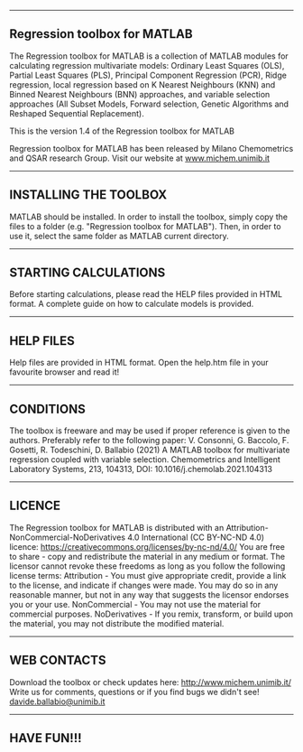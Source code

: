 --------------------------------------------
Regression toolbox for MATLAB
--------------------------------------------
The Regression toolbox for MATLAB is a collection of MATLAB modules for calculating regression multivariate models: Ordinary Least Squares (OLS), Partial Least Squares (PLS), Principal Component Regression (PCR), Ridge regression, local regression based on K Nearest Neighbours (KNN) and Binned Nearest Neighbours (BNN) approaches, and variable selection approaches (All Subset Models, Forward selection, Genetic Algorithms and Reshaped Sequential Replacement).

This is the version 1.4 of the Regression toolbox for MATLAB 

Regression toolbox for MATLAB has been released by Milano Chemometrics and QSAR research Group.
Visit our website at www.michem.unimib.it


--------------------------------------------
INSTALLING THE TOOLBOX
--------------------------------------------
MATLAB should be installed. In order to install the toolbox, simply copy the files to a folder (e.g. "Regression toolbox for MATLAB"). Then, in order to use it, select the same folder as MATLAB current directory.


--------------------------------------------
STARTING CALCULATIONS
--------------------------------------------
Before starting calculations, please read the HELP files provided in HTML format.
A complete guide on how to calculate models is provided.


--------------------------------------------
HELP FILES
--------------------------------------------
Help files are provided in HTML format. Open the help.htm file in your favourite browser and read it!


--------------------------------------------
CONDITIONS
--------------------------------------------
The toolbox is freeware and may be used if proper reference is given to the authors. Preferably refer to the following paper:
V. Consonni, G. Baccolo, F. Gosetti, R. Todeschini, D. Ballabio (2021) A MATLAB toolbox for multivariate regression coupled with variable selection. Chemometrics and Intelligent Laboratory Systems, 213, 104313, DOI: 10.1016/j.chemolab.2021.104313


--------------------------------------------
LICENCE
--------------------------------------------
The Regression toolbox for MATLAB is distributed with an Attribution-NonCommercial-NoDerivatives 4.0 International (CC BY-NC-ND 4.0) licence: 
https://creativecommons.org/licenses/by-nc-nd/4.0/
You are free to share - copy and redistribute the material in any medium or format. The licensor cannot revoke these freedoms as long as you follow the following license terms:
Attribution - You must give appropriate credit, provide a link to the license, and indicate if changes were made. You may do so in any reasonable manner, but not in any way that suggests the licensor endorses you or your use.
NonCommercial - You may not use the material for commercial purposes.
NoDerivatives - If you remix, transform, or build upon the material, you may not distribute the modified material.


--------------------------------------------
WEB CONTACTS
--------------------------------------------
Download the toolbox or check updates here: http://www.michem.unimib.it/
Write us for comments, questions or if you find bugs we didn't see!
davide.ballabio@unimib.it


--------------------------------------------
HAVE FUN!!!
--------------------------------------------

